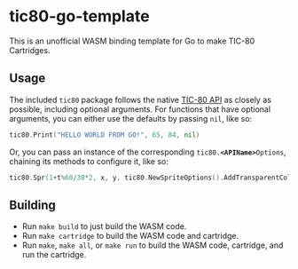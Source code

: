 # tic80-go-template

This is an unofficial WASM binding template for Go to make TIC-80 Cartridges.

## Usage

The included `tic80` package follows the native [TIC-80 API](https://github.com/nesbox/TIC-80/wiki/API) as closely as possible, including optional arguments.
For functions that have optional arguments, you can either use the defaults by passing `nil`, like so:

```go
tic80.Print("HELLO WORLD FROM GO!", 65, 84, nil)
```

Or, you can pass an instance of the corresponding `tic80.`**`<APIName>`**`Options`, chaining its methods to configure it, like so:

```go
tic80.Spr(1+t%60/30*2, x, y, tic80.NewSpriteOptions().AddTransparentColor(14).SetScale(3).SetSize(2, 2))
```

## Building

* Run `make build` to just build the WASM code.
* Run `make cartridge` to build the WASM code and cartridge.
* Run `make`, `make all`, or `make run` to build the WASM code, cartridge, and run the cartridge.
